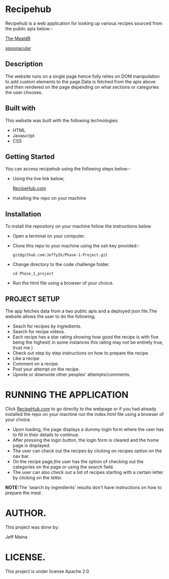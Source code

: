 # Recipehub
Recipehub is a web application for looking up various recipes sourced from the public apis below:-


<a href = "https://www.themealdb.com/api.php">The MealdB</a>

<a href = "https://spoonacular.com/food-api">spoonacular</a>

## Description

The website runs on a single page hence fully relies on DOM manipulation to add custom elements to the page.Data is fetched from the apis above and then rendered on the page depending on what sections or categories the user chooses.


## Built with

This website was built with the following technologies:

- HTML
- Javascript
- CSS

## Getting Started


You can access recipehub using the following steps below:-
- Using the live link below;

   <a href = "https://jeffy2k.github.io/Phase-1-Project/" target = "-blank">RecipeHub.com</a>

- Installing the repo on your machine   

## Installation
To install the repository on your machine follow the instructions below

- Open a terminal on your computer.


- Clone this repo to your machine using the ssh key provided:-

      git@github.com:Jeffy2k/Phase-1-Project.git

- Change directory to the code challenge folder.

      cd Phase_1_project

- Run the html file using a browser of your choice.

## PROJECT SETUP

The app fetches data from a two public apis and a deployed json file.The website allows the user to do the following;
 
 - Seach for recipes by ingredients.
 - Search for recipe videos.
 - Each recipe has a star rating showing how good the recipe is with five being the highest( in some instances this rating may not be entirely true, trust me )
 - Check out step by step instructions on how to prepare the recipe.
 - Like a recipe
 - Comment on a recipe.
 - Post your attempt on the recipe.
 - Upvote or downvote other peoples' attempts/comments.

#  RUNNING THE APPLICATION

Click <a href = "https://jeffy2k.github.io/Phase-1-Project/">RecipeHub.com</a> to go directly to the webpage or if you had already installed the repo on your machine run the index.html file using a browser of your choice.

- Upon loading, the page displays a dummy login form where the user has to fill in their details to continue.
- After pressing the login button, the login form is cleared and the home page is displayed.
- The user can check out the recipes by clicking on recipes option on the nav bar.
- On the recipe page,the user has the option of checking out the categories on the page or using the search field.
- The user can also check out a list of recipes starting with a certain letter by clicking on the letter.

<b>NOTE:</b>The 'search by ingredients' results don't have instructions on how to prepare the meal.
# AUTHOR.
This project was done by:

 Jeff Maina

# LICENSE.
This project is under license Apache 2.0 
